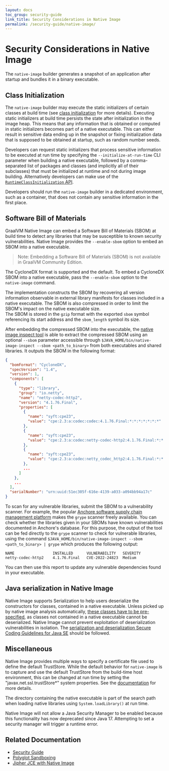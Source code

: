 ```yaml
---
layout: docs
toc_group: security-guide
link_title: Security Considerations in Native Image
permalink: /security-guide/native-image/
---
```

# Security Considerations in Native Image

The `native-image` builder generates a snapshot of an application after startup and bundles it in a binary executable.

## Class Initialization

The `native-image` builder may execute the static initializers of certain classes at build time (see [class initialization](../reference-manual/native-image/ClassInitialization.md) for more details).
Executing static initializers at build time persists the state after initialization in the image heap.
This means that any information that is obtained or computed in static initializers becomes part of a native executable.
This can either result in sensitive data ending up in the snapshot or fixing initialization data that is supposed to be obtained at startup, such as random number seeds.

Developers can request static initializers that process sensitive information to be executed at run time by specifying the `--initialize-at-run-time` CLI parameter when building a native executable, followed by a comma-separated list of packages and classes (and implicitly all of their subclasses) that must be initialized at runtime and not during image building.
Alternatively developers can make use of the [`RuntimeClassInitialization` API](https://www.graalvm.org/sdk/javadoc/org/graalvm/nativeimage/hosted/RuntimeClassInitialization.html).

Developers should run the `native-image` builder in a dedicated environment, such as a container, that does not contain any sensitive information in the first place.

## Software Bill of Materials

GraalVM Native Image can embed a Software Bill of Materials (SBOM) at build time to detect any libraries that may be susceptible to known security vulnerabilities.
Native Image provides the `--enable-sbom` option to embed an SBOM into a native executable.

> Note: Embedding a Software Bill of Materials (SBOM) is not available in GraalVM Community Edition.

The CycloneDX format is supported and the default. 
To embed a CycloneDX SBOM into a native executable, pass the `--enable-sbom` option to the `native-image` command. 

The implementation constructs the SBOM by recovering all version information observable in external library manifests for classes included in a native executable. 
The SBOM is also compressed in order to limit the SBOM's impact on the native executable size.  
The SBOM is stored in the `gzip` format with the exported `sbom` symbol referencing its start address and the `sbom_length` symbol its size.

After embedding the compressed SBOM into the executable, the [native image inspect tool](../reference-manual/native-image/InspectTool.md) is able to extract the compressed SBOM using an optional `--sbom` parameter accessible through `$JAVA_HOME/bin/native-image-inspect --sbom <path_to_binary>` from both executables and shared libraries.
It outputs the SBOM in the following format:

```json
{
  "bomFormat": "CycloneDX",
  "specVersion": "1.4",
  "version": 1,
  "components": [
    {
      "type": "library",
      "group": "io.netty",
      "name": "netty-codec-http2",
      "version": "4.1.76.Final",
      "properties": [
        {
          "name": "syft:cpe23",
          "value": "cpe:2.3:a:codec:codec:4.1.76.Final:*:*:*:*:*:*:*"
        },
        {
          "name": "syft:cpe23",
          "value": "cpe:2.3:a:codec:netty-codec-http2:4.1.76.Final:*:*:*:*:*:*:*"
        },
        {
          "name": "syft:cpe23",
          "value": "cpe:2.3:a:codec:netty_codec_http2:4.1.76.Final:*:*:*:*:*:*:*"
        },
        ...
      ]
    },
    ...
  ],
  "serialNumber": "urn:uuid:51ec305f-616e-4139-a033-a094bb94a17c"
}
```

To scan for any vulnerable libraries, submit the SBOM to a vulnerability scanner.
For example, the popular [Anchore software supply chain management platform](https://anchore.com/) makes the `grype` scanner freely available.
You can check whether the libraries given in your SBOMs have known vulnerabilities documented in Anchore's database.
For this purpose, the output of the tool can be fed directly to the `grype` scanner to check for vulnerable libraries, using the command `$JAVA_HOME/bin/native-image-inspect --sbom <path_to_binary> | grype` which produces the following output:
```shell
NAME                 INSTALLED      VULNERABILITY   SEVERITY
netty-codec-http2    4.1.76.Final   CVE-2022-24823  Medium
```

You can then use this report to update any vulnerable dependencies found in your executable.

## Java serialization in Native Image

Native Image supports Serialization to help users deserialize the constructors for classes, contained in a native executable.
Unless picked up by native image analysis automatically, [these classes have to be pre-specified](../reference-manual/native-image/Reflection.md#manual-configuration), as classes not contained in a native executable cannot be deserialized.
Native Image cannot prevent exploitation of deserialization vulnerabilities in isolation.
The [serialization and deserialization Secure Coding Guidelines for Java SE](https://www.oracle.com/java/technologies/javase/seccodeguide.html#8) should be followed.

## Miscellaneous

Native Image provides multiple ways to specify a certificate file used to define the default TrustStore.
While the default behavior for `native-image` is to capture and use the default TrustStore from the build-time host environment, this can be changed at run time by setting the "javax.net.ssl.trustStore\*" system properties.
See the [documentation](../reference-manual/native-image/CertificateManagement.md) for more details.

The directory containing the native executable is part of the search path when loading native libraries using `System.loadLibrary()` at run time.

Native Image will not allow a Java Security Manager to be enabled because this functionality has now deprecated since Java 17.
Attempting to set a security manager will trigger a runtime error.

## Related Documentation

- [Security Guide](security-guide.md)
- [Polyglot Sandboxing](polyglot-sandbox.md)
- [Jipher JCE with Native Image](JipherJCE.md)
